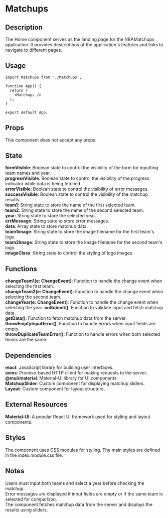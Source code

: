 # Matchups

## Description

The Home component serves as the landing page for the NBAMatchups application. It provides descriptions of the application's features and links to navigate to different pages.

## Usage
```
import Matchups from './Matchups';

function App() {
  return (
    <Matchups />
  );
}

export default App;
```


## Props
This component does not accept any props.

## State
**formVisible**: Boolean state to control the visibility of the form for inputting team names and year.  
**progressVisible**: Boolean state to control the visibility of the progress indicator while data is being fetched.  
**errorVisible**: Boolean state to control the visibility of error messages.  
**successVisible**: Boolean state to control the visibility of the matchup results.  
**team1**: String state to store the name of the first selected team.  
**team2**: String state to store the name of the second selected team.  
**year**: String state to store the selected year.  
**errMessage**: String state to store error messages.  
**data**: Array state to store matchup data.  
**team1image**: String state to store the image filename for the first team's logo.  
**team2image**: String state to store the image filename for the second team's logo.  
**imageClass**: String state to control the styling of logo images.  

## Functions
**changeTeam1(e: ChangeEvent<HTMLSelectElement>)**: Function to handle the change event when selecting the first team.  
**changeTeam2(e: ChangeEvent<HTMLSelectElement>)**: Function to handle the change event when selecting the second team.  
**changeYear(e: ChangeEvent<HTMLSelectElement>)**: Function to handle the change event when selecting the year.
**onSubmit()**: Function to validate input and fetch matchup data.  
**getData()**: Function to fetch matchup data from the server.  
**throwEmptyInputError()**: Function to handle errors when input fields are empty.  
**throwDuplicateTeamError()**: Function to handle errors when both selected teams are the same.  

## Dependencies
**react**: JavaScript library for building user interfaces.  
**axios**: Promise-based HTTP client for making requests to the server.  
**@mui/material**: Material-UI library for UI components.  
**MatchupSlider**: Custom component for displaying matchup sliders.  
**Layout**: Custom component for layout structure.  

## External Resources
**Material-UI**: A popular React UI framework used for styling and layout components.

## Styles
The component uses CSS modules for styling. The main styles are defined in the index.module.css file.

## Notes
Users must input both teams and select a year before checking the matchup.  
Error messages are displayed if input fields are empty or if the same team is selected for comparison.  
The component fetches matchup data from the server and displays the results using sliders.  
